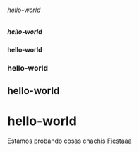 ###### hello-world
##### hello-world
#### hello-world
### hello-world
## hello-world
# hello-world
Estamos probando cosas chachis
[Fiestaaa](http://9gag.com/)
